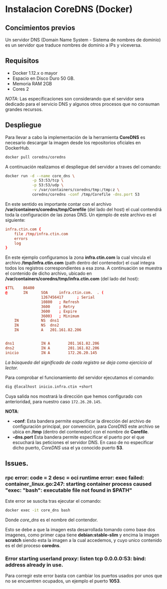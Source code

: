 # Instalacion CoreDNS (Docker)

## Concimientos previos

Un servidor DNS (Domain Name System - Sistema de nombres de dominio) es un servidor que traduce nombres de dominio a IPs y viceversa. 

## Requisitos

* Docker 1.12.x o mayor
* Espacio en Disco Duro 50 GB.
* Memoria RAM 2GB
* Cores 2

*NOTA*: Las especificaciones son considerando que el servidor sera dedicado para el servicio DNS y algunos otros procesos que no consuman grandes recursos.

## Despliegue

Para llevar a cabo la implementación de la herramienta **CoreDNS** es necesario descargar la imagen desde los repositorios oficiales en DockerHub.

```bash
docker pull coredns/coredns
```

A continuación realizamos el despliegue del servidor a traves del comando:

```bash
docker run -d --name core_dns \
            -p 53:53/tcp \
            -p 53:53/udp \
            -v /var/containers/coredns/tmp:/tmp:z \
            coredns/coredns -conf /tmp/Corefile -dns.port 53
```

En este sentido es importante contar con el archivo **/var/containers/coredns/tmp/Corefile** (del lado del host) el cual contendrá toda la configuración de las zonas DNS. 
Un ejemplo de este archivo es el siguiente:

```conf
infra.ctin.com {
    file /tmp/infra.ctin.com
    errors
    log
}
```

En este ejemplo configuramos la zona **infra.ctin.com** la cual vincula el archivo **/tmp/infra.ctin.com** (path dentro del contenedor) el cual integra todos los registros correspondientes a esa zona.
A continuación se muestra el contenido de dicho archivo, ubicado en **/var/containers/coredns/tmp/infra.ctin.com** (del lado del host):

```conf
$TTL    86400
@       IN      SOA     infra.ctin.com.  . (
                1267456417      ; Serial
                10800   ; Refresh
                3600    ; Retry
                3600    ; Expire
                3600)   ; Minimum
    IN          NS  dns1
    IN          NS  dns2
    IN          A   201.161.82.206


dns1            IN A        201.161.82.206
dns2            IN A        201.161.82.206
inicio          IN A        172.26.20.145
```

*La búsqueda del significado de cada registro se deja como ejercicio al lector.*

Para comprobar el funcionamiento del servidor ejecutamos el comando:

```bash
dig @localhost inicio.infra.ctin +short
```

Cuya salida nos mostrará la dirección que hemos configurado con anterioridad, para nuestro caso `172.26.20.145`.

**NOTA**:
* **-conf**: Esta bandera permite especificar la dirección del archivo de configuración principal, por convención, para *CoreDNS* este archivo se ubica en **/tmp** (dentro del contenedor) con el nombre de **Corefile**.
* **-dns.port** Esta bandera permite especificar el puerto por el que escuchará las peticiones el servidor DNS. En caso de no especificar dicho puerto, *CoreDNS* usa el ya conocido puerto **53**.

## Issues.

### rpc error: code = 2 desc = oci runtime error: exec failed: container_linux.go:247: starting container process caused "exec: \"bash\": executable file not found in $PATH"

Este error se suscita tras ejecutar el comando:

```bash
docker exec -it core_dns bash
```

Donde *core_dns* es el nombre del contendor.

Esto se debe a que la imagen esta desarrollada tomando como base dos imagenes, como primer capa tiene **debian:stable-slim** y encima la imagen **scratch** siendo esta la imagen a la cual accedemos, y cuyo unico contenido es el del proceso **coredns**.

### Error starting userland proxy: listen tcp 0.0.0.0:53: bind: address already in use.

Para corregir este error basta con cambiar los puertos usados por unos que no se encuentren ocupados, un ejemplo el puerto **1053**.
